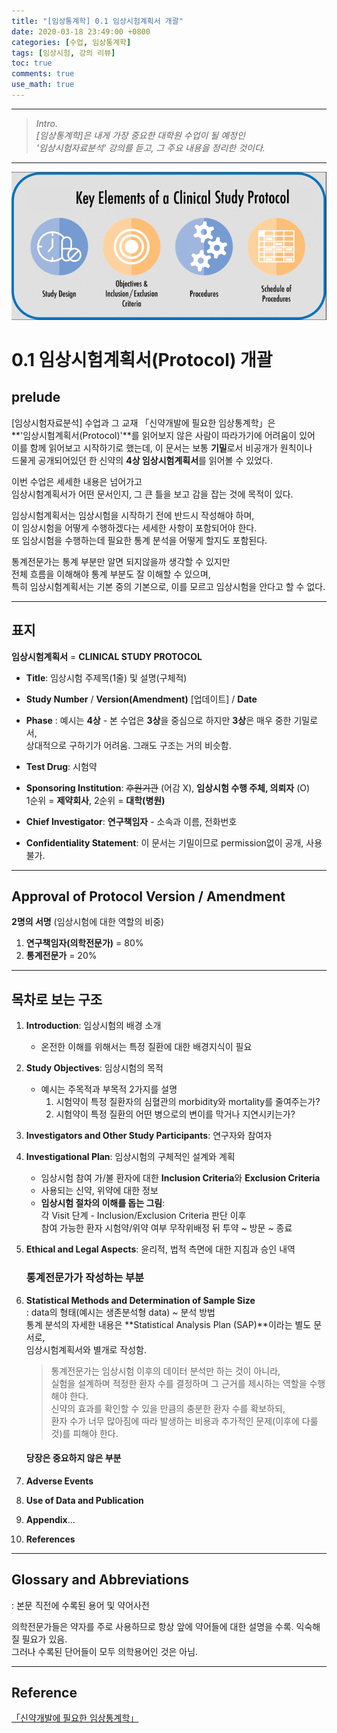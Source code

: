 ```yaml
---
title: "[임상통계학] 0.1 임상시험계획서 개괄"
date: 2020-03-18 23:49:00 +0800
categories: [수업, 임상통계학]
tags: [임상시험, 강의 리뷰]
toc: true
comments: true
use_math: true  	
---
```


***

>*Intro.*  
>*[임상통계학]은 내게 가장 중요한 대학원 수업이 될 예정인*  
>*'임상시험자료분석' 강의를 듣고, 그 주요 내용을 정리한 것이다.*

***

![임상시험](\assets\img\임상시험\cp.png)

# 0.1 임상시험계획서(Protocol) 개괄

## **prelude**

[임상시험자료분석] 수업과 그 교재 「신약개발에 필요한 임상통계학」은   
**'임상시험계획서(Protocol)'**를 읽어보지 않은 사람이 따라가기에 어려움이 있어  
이를 함께 읽어보고 시작하기로 했는데, 이 문서는 보통 **기밀**로서 비공개가 원칙이나  
드물게 공개되어있던 한 신약의 **4상 임상시험계획서**를 읽어볼 수 있었다.

이번 수업은 세세한 내용은 넘어가고   
임상시험계획서가 어떤 문서인지, 그 큰 틀을 보고 감을 잡는 것에 목적이 있다.

임상시험계획서는 임상시험을 시작하기 전에 반드시 작성해야 하며,  
이 임상시험을 어떻게 수행하겠다는 세세한 사항이 포함되어야 한다.  
또 임상시험을 수행하는데 필요한 통계 분석을 어떻게 할지도 포함된다.

통계전문가는 통계 부분만 알면 되지않을까 생각할 수 있지만  
전체 흐름을 이해해야 통계 부분도 잘 이해할 수 있으며,  
특히 임상시험계획서는 기본 중의 기본으로, 이를 모르고 임상시험을 안다고 할 수 없다.

***

## **표지**

**임상시험계획서** = **CLINICAL STUDY PROTOCOL**

- **Title**: 임상시험 주제목(1줄) 및 설명(구체적)

- **Study Number** / **Version(Amendment)** [업데이트] / **Date**

- **Phase** 
  : 예시는 **4상** - 본 수업은 **3상**을 중심으로 하지만 **3상**은 매우 중한 기밀로서,  
  상대적으로 구하기가 어려움. 그래도 구조는 거의 비슷함.

- **Test Drug**: 시험약 
- **Sponsoring Institution**: ~~후원기관~~ (어감 X), **임상시험 수행 주체, 의뢰자** (O)   
  1순위 = **제약회사**, 2순위 = **대학(병원)**

- **Chief Investigator**: **연구책임자** - 소속과 이름, 전화번호
- **Confidentiality Statement**: 이 문서는 기밀이므로 permission없이 공개, 사용 불가.

***

## **Approval of Protocol Version / Amendment**

**2명의 서명** (임상시험에 대한 역할의 비중)

1. **연구책임자(의학전문가)** = 80%    
2. **통계전문가** = 20%

***

## **목차로 보는 구조**

1. **Introduction**: 임상시험의 배경 소개  

   - 온전한 이해를 위해서는 특정 질환에 대한 배경지식이 필요 <br>

2. **Study Objectives**: 임상시험의 목적 

   - 예시는 주목적과 부목적 2가지를 설명  
     1) 시험약이 특정 질환자의 심혈관의 morbidity와 mortality를 줄여주는가?  
     2) 시험약이 특정 질환의 어떤 병으로의 변이를 막거나 지연시키는가?  <br>

3. **Investigators and Other Study Participants**: 연구자와 참여자

4. **Investigational Plan**: 임상시험의 구체적인 설계와 계획    

   - 임상시험 참여 가/불 환자에 대한 **Inclusion Criteria**와 **Exclusion Criteria**
   - 사용되는 신약, 위약에 대한 정보
   - **임상시험 절차의 이해를 돕는 그림**:  
     각 Visit 단계 - Inclusion/Exclusion Criteria 판단 이후   
     참여 가능한 환자 시험약/위약 여부 무작위배정 뒤 투약 ~ 방문 ~ 종료  <br>

5. **Ethical and Legal Aspects**: 윤리적, 법적 측면에 대한 지침과 승인 내역

   ### **통계전문가가 작성하는 부분**

6. **Statistical Methods and Determination of Sample Size**   
   : data의 형태(예시는 생존분석형 data) ~ 분석 방법   
   통계 분석의 자세한 내용은 **Statistical Analysis Plan (SAP)**이라는 별도 문서로,  
   임상시험계획서와 별개로 작성함.

   > 통계전문가는 임상시험 이후의 데이터 분석만 하는 것이 아니라,  
   > 실험을 설계하며 적정한 환자 수를 결정하며 그 근거를 제시하는 역할을 수행해야 한다.  
   > 신약의 효과를 확인할 수 있을 만큼의 충분한 환자 수를 확보하되,  
   > 환자 수가 너무 많아짐에 따라 발생하는 비용과 추가적인 문제(이후에 다룰 것)를 피해야 한다.

   #### **당장은 중요하지 않은 부분**

7. **Adverse Events**

8. **Use of Data and Publication**

9. **Appendix**...

10. **References**

***

## **Glossary and Abbreviations**

: 본문 직전에 수록된 용어 및 약어사전 

의학전문가들은 약자를 주로 사용하므로 항상 앞에 약어들에 대한 설명을 수록. 익숙해질 필요가 있음.  
그러나 수록된 단어들이 모두 의학용어인 것은 아님. 

***

## **Reference**

[「신약개발에 필요한 임상통계학」](https://blog.naver.com/exactmehta/221617591575)

